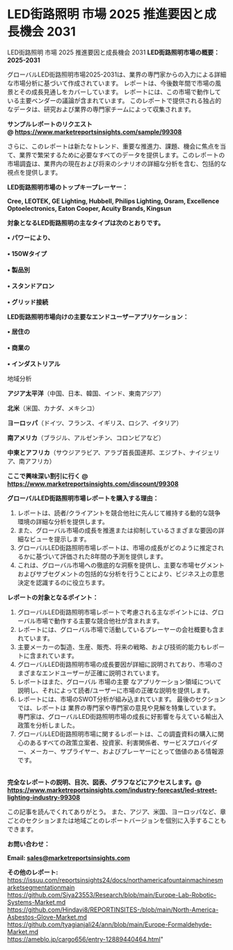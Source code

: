 # LED街路照明 市場 2025 推進要因と成長機会 2031
 LED街路照明 市場 2025 推進要因と成長機会 2031
<strong><b>LED街路照明市場の概要：2025-2031</b></strong>

グローバルLED街路照明市場2025-2031は、業界の専門家からの入力による詳細な市場分析に基づいて作成されています。 レポートは、今後数年間で市場の風景とその成長見通しをカバーしています。 レポートには、この市場で動作している主要ベンダーの議論が含まれています。 このレポートで提供される独占的なデータは、研究および業界の専門家チームによって収集されます。

<strong>サンプルレポートのリクエスト @ <a href=https://www.marketreportsinsights.com/sample/99308>https://www.marketreportsinsights.com/sample/99308</a></strong>

さらに、このレポートは新たなトレンド、重要な推進力、課題、機会に焦点を当て、業界で繁栄するために必要なすべてのデータを提供します。このレポートの市場調査は、業界内の現在および将来のシナリオの詳細な分析を含む、包括的な視点を提供します。

<strong>LED街路照明市場のトップキープレーヤー：</strong>

<strong>Cree, LEOTEK, GE Lighting, Hubbell, Philips Lighting, Osram, Excellence Optoelectronics, Eaton Cooper, Acuity Brands, Kingsun</strong>

<strong><b>対象となるLED街路照明の主なタイプは次のとおりです。</b></strong>

<strong>• パワーにより、<br><br>• 150Wタイプ<br><br>• 製品別<br><br>• スタンドアロン<br><br>• グリッド接続</strong>

<strong><b>LED街路照明市場向けの主要なエンドユーザーアプリケーション：</b></strong>

<strong>• 居住の<br><br>• 商業の<br><br>• インダストリアル</strong>

 地域分析

<strong><b>アジア太平洋</b></strong>（中国、日本、韓国、インド、東南アジア）

<strong><b>北米</b></strong>（米国、カナダ、メキシコ）

<strong><b>ヨーロッパ</b></strong>（ドイツ、フランス、イギリス、ロシア、イタリア）

<strong><b>南アメリカ</b></strong>（ブラジル、アルゼンチン、コロンビアなど）

<strong><b>中東とアフリカ</b></strong>（サウジアラビア、アラブ首長国連邦、エジプト、ナイジェリア、南アフリカ）

<strong>ここで興味深い割引に行く @ <a href=https://www.marketreportsinsights.com/discount/99308>https://www.marketreportsinsights.com/discount/99308</a></strong>

<strong><b>グローバルLED街路照明市場レポートを購入する理由：</b></strong>
<ol>
  <li>レポートは、読者/クライアントを競合他社に先んじて維持する動的な競争環境の詳細な分析を提供します。</li>
  <li>また、グローバル市場の成長を推進または抑制しているさまざまな要因の詳細なビューを提示します。</li>
  <li>グローバルLED街路照明市場レポートは、市場の成長がどのように推定されるかに基づいて評価された8年間の予測を提供します。</li>
  <li>これは、グローバル市場への徹底的な洞察を提供し、主要な市場セグメントおよびサブセグメントの包括的な分析を行うことにより、ビジネス上の意思決定を認識するのに役立ちます。</li>
</ol>
<strong><b>レポートの対象となるポイント：</b></strong>
<ol>
  <li>グローバルLED街路照明市場レポートで考慮される主なポイントには、グローバル市場で動作する主要な競合他社が含まれます。</li>
  <li>レポートには、グローバル市場で活動しているプレーヤーの会社概要も含まれています。</li>
  <li>主要メーカーの製造、生産、販売、将来の戦略、および技術的能力もレポートに含まれています。</li>
  <li>グローバルLED街路照明市場の成長要因が詳細に説明されており、市場のさまざまなエンドユーザーが正確に説明されています。</li>
  <li>レポートはまた、グローバル 市場の主要 なアプリケーション領域について説明し、それによって読者/ユーザーに市場の正確な説明を提供します。</li>
  <li>レポートには、市場のSWOT分析が組み込まれています。 最後のセクションでは、レポートは 業界の専門家や専門家の意見や見解を特集しています。 専門家は、グローバルLED街路照明市場の成長に好影響を与えている輸出入政策を分析しました。</li>
  <li>グローバルLED街路照明市場に関するレポートは、この調査資料の購入に関心のあるすべての政策立案者、投資家、利害関係者、サービスプロバイダー、メーカー、サプライヤー、およびプレーヤーにとって価値のある情報源です。</li>
</ol><br>
<strong>完全なレポートの説明、目次、図表、グラフなどにアクセスします。@ <a href=https://www.marketreportsinsights.com/industry-forecast/led-street-lighting-industry-99308>https://www.marketreportsinsights.com/industry-forecast/led-street-lighting-industry-99308</a></strong>

この記事を読んでくれてありがとう。 また、アジア、米国、ヨーロッパなど、章ごとのセクションまたは地域ごとのレポートバージョンを個別に入手することもできます。

<strong><b>お問い合わせ：</b></strong>

<strong>Email: </strong><a href=mailto:sales@marketreportsinsights.com><strong>sales@marketreportsinsights.com</strong></a>

<strong>その他のレポート:</strong>
<br>
<a href=https://issuu.com/reportsinsights24/docs/northamericafountainmachinesmarketsegmentationmain>https://issuu.com/reportsinsights24/docs/northamericafountainmachinesmarketsegmentationmain</a>
<br>
<a href=https://github.com/Siya23553/Research/blob/main/Europe-Lab-Robotic-Systems-Market.md>https://github.com/Siya23553/Research/blob/main/Europe-Lab-Robotic-Systems-Market.md</a>
<br>
<a href=https://github.com/Hindavi8/REPORTINSITES-/blob/main/North-America-Asbestos-Glove-Market.md>https://github.com/Hindavi8/REPORTINSITES-/blob/main/North-America-Asbestos-Glove-Market.md</a>
<br>
<a href=https://github.com/tyagianjali24/ann/blob/main/Europe-Formaldehyde-Market.md>https://github.com/tyagianjali24/ann/blob/main/Europe-Formaldehyde-Market.md</a>
<br>
<a href=https://ameblo.jp/cargo656/entry-12889440464.html>https://ameblo.jp/cargo656/entry-12889440464.html</a>"
